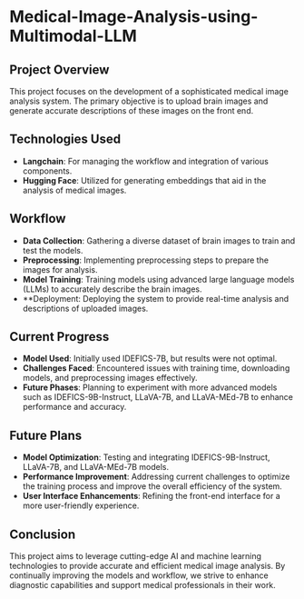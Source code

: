# Medical-Image-Analysis-using-Multimodal-LLM

## Project Overview
This project focuses on the development of a sophisticated medical image analysis system. The primary objective is to upload brain images and generate accurate descriptions of these images on the front end.

## Technologies Used
- **Langchain**: For managing the workflow and integration of various components.
- **Hugging Face**: Utilized for generating embeddings that aid in the analysis of medical images.
## Workflow
- **Data Collection**: Gathering a diverse dataset of brain images to train and test the models.
- **Preprocessing**: Implementing preprocessing steps to prepare the images for analysis.
- **Model Training**: Training models using advanced large language models (LLMs) to accurately describe the brain images.
- **Deployment: Deploying the system to provide real-time analysis and descriptions of uploaded images.
## Current Progress
- **Model Used**: Initially used IDEFICS-7B, but results were not optimal.
- **Challenges Faced**: Encountered issues with training time, downloading models, and preprocessing images effectively.
- **Future Phases**: Planning to experiment with more advanced models such as IDEFICS-9B-Instruct, LLaVA-7B, and LLaVA-MEd-7B to enhance performance and accuracy.
## Future Plans
- **Model Optimization**: Testing and integrating IDEFICS-9B-Instruct, LLaVA-7B, and LLaVA-MEd-7B models.
- **Performance Improvement**: Addressing current challenges to optimize the training process and improve the overall efficiency of the system.
- **User Interface Enhancements**: Refining the front-end interface for a more user-friendly experience.
## Conclusion
This project aims to leverage cutting-edge AI and machine learning technologies to provide accurate and efficient medical image analysis. By continually improving the models and workflow, we strive to enhance diagnostic capabilities and support medical professionals in their work.
